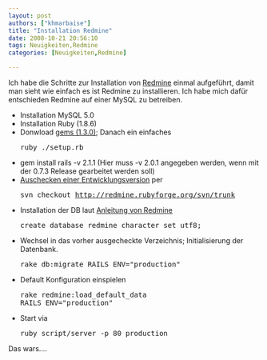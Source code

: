 ```yaml
---
layout: post
authors: ["khmarbaise"]
title: "Installation Redmine"
date: 2008-10-21 20:56:10
tags: Neuigkeiten,Redmine
categories: [Neuigkeiten,Redmine]

---
```

Ich habe die Schritte zur Installation von [Redmine](http://www.redmine.org) einmal aufgeführt, damit man sieht wie einfach es ist Redmine zu installieren. 
Ich habe mich dafür entschieden Redmine auf einer MySQL zu betreiben.

+ Installation MySQL 5.0
+ Installation Ruby (1.8.6)
+ Donwload [gems (1.3.0)](http://rubyforge.org/frs/?group_id=126&release_id=26453); Danach ein einfaches <pre>ruby ./setup.rb</pre>
+ gem install rails -v 2.1.1 (Hier muss -v 2.0.1 angegeben werden, wenn mit der 0.7.3 Release gearbeitet werden soll)
+ [Auschecken einer Entwicklungsversion](http://www.redmine.org/wiki/redmine/CheckingoutRedmine) per <pre>svn checkout http://redmine.rubyforge.org/svn/trunk</pre>
+ Installation der DB laut [Anleitung von Redmine](http://www.redmine.org/wiki/redmine/RedmineInstall)<pre>create database redmine character set utf8;</pre>
+ Wechsel in das vorher ausgecheckte Verzeichnis; Initialisierung der Datenbank.<pre>rake db:migrate RAILS_ENV="production"</pre>
+ Default Konfiguration einspielen<pre>rake redmine:load_default_data RAILS_ENV="production"</pre>
+ Start via <pre>ruby script/server -p 80 production</pre>

Das wars....
